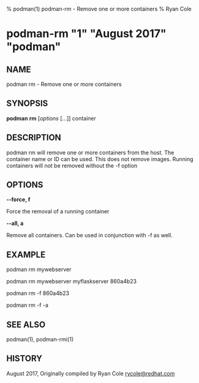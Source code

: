 % podman(1) podman-rm - Remove one or more containers
% Ryan Cole
# podman-rm "1" "August 2017" "podman"

## NAME
podman rm - Remove one or more containers

## SYNOPSIS
**podman** **rm** [*options* [...]] container

## DESCRIPTION
podman rm will remove one or more containers from the host.  The container name or ID can be used.  This does not remove images.  Running containers will not be removed without the -f option

## OPTIONS

**--force, f**

Force the removal of a running container

**--all, a**

Remove all containers.  Can be used in conjunction with -f as well.

## EXAMPLE

podman rm mywebserver

podman rm mywebserver myflaskserver 860a4b23

podman rm -f 860a4b23

podman rm -f -a

## SEE ALSO
podman(1), podman-rmi(1)

## HISTORY
August 2017, Originally compiled by Ryan Cole <rycole@redhat.com>
